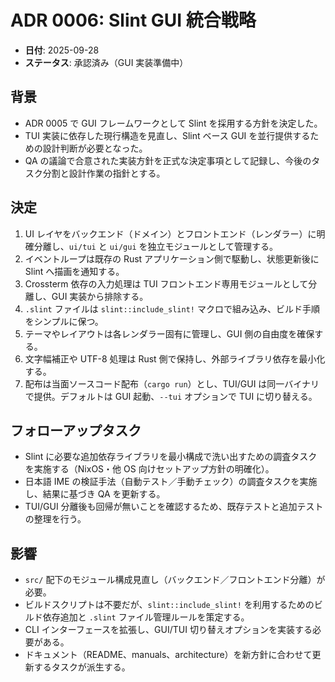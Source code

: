# ADR 0006: Slint GUI 統合戦略

- **日付**: 2025-09-28
- **ステータス**: 承認済み（GUI 実装準備中）

## 背景
- ADR 0005 で GUI フレームワークとして Slint を採用する方針を決定した。
- TUI 実装に依存した現行構造を見直し、Slint ベース GUI を並行提供するための設計判断が必要となった。
- QA の議論で合意された実装方針を正式な決定事項として記録し、今後のタスク分割と設計作業の指針とする。

## 決定
1. UI レイヤをバックエンド（ドメイン）とフロントエンド（レンダラー）に明確分離し、`ui/tui` と `ui/gui` を独立モジュールとして管理する。
2. イベントループは既存の Rust アプリケーション側で駆動し、状態更新後に Slint へ描画を通知する。
3. Crossterm 依存の入力処理は TUI フロントエンド専用モジュールとして分離し、GUI 実装から排除する。
4. `.slint` ファイルは `slint::include_slint!` マクロで組み込み、ビルド手順をシンプルに保つ。
5. テーマやレイアウトは各レンダラー固有に管理し、GUI 側の自由度を確保する。
6. 文字幅補正や UTF-8 処理は Rust 側で保持し、外部ライブラリ依存を最小化する。
7. 配布は当面ソースコード配布（`cargo run`）とし、TUI/GUI は同一バイナリで提供。デフォルトは GUI 起動、`--tui` オプションで TUI に切り替える。

## フォローアップタスク
- Slint に必要な追加依存ライブラリを最小構成で洗い出すための調査タスクを実施する（NixOS・他 OS 向けセットアップ方針の明確化）。
- 日本語 IME の検証手法（自動テスト／手動チェック）の調査タスクを実施し、結果に基づき QA を更新する。
- TUI/GUI 分離後も回帰が無いことを確認するため、既存テストと追加テストの整理を行う。

## 影響
- `src/` 配下のモジュール構成見直し（バックエンド／フロントエンド分離）が必要。
- ビルドスクリプトは不要だが、`slint::include_slint!` を利用するためのビルド依存追加と `.slint` ファイル管理ルールを策定する。
- CLI インターフェースを拡張し、GUI/TUI 切り替えオプションを実装する必要がある。
- ドキュメント（README、manuals、architecture）を新方針に合わせて更新するタスクが派生する。
